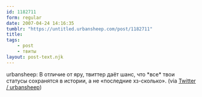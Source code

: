 ```yaml
---
id: 1182711
form: regular
date: 2007-04-24 14:16:35
tumblr: "https://untitled.urbansheep.com/post/1182711"
title:
tags:
    - post
    - твиты
layout: post-text.njk
---
```


<p>urbansheep: В отличие от яру, твиттер даёт шанс, что *все* твои статусы сохранятся в истории, а не «последние хз-сколько». (via <a href="http://twitter.com/urbansheep/statuses/38013182">Twitter / urbansheep</a>)</p>

